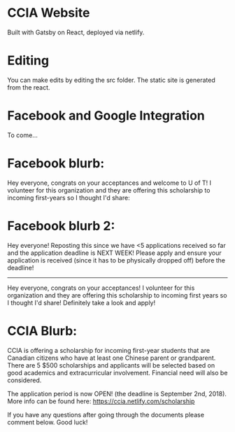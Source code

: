 # CCIA Website

Built with Gatsby on React, deployed via netlify. 

# Editing

You can make edits by editing the src folder. The static site is generated from the react.

# Facebook and Google Integration
To come...




# Facebook blurb:
Hey everyone, congrats on your acceptances and welcome to U of T! I volunteer for this organization and they are offering this scholarship to incoming first-years so I thought I'd share:

# Facebook blurb 2:
Hey everyone! Reposting this since we have <5 applications received so far and the application deadline is NEXT WEEK! Please apply and ensure your application is received (since it has to be physically dropped off) before the deadline!

*******************************************************

Hey everyone, congrats on your acceptances! I volunteer for this organization and they are offering this scholarship to incoming first years so I thought I'd share! Definitely take a look and apply!

# CCIA Blurb:
CCIA is offering a scholarship for incoming first-year students that are Canadian citizens who have at least one Chinese parent or grandparent. There are 5 $500 scholarships and applicants will be selected based on good academics and extracurricular involvement. Financial need will also be considered.

The application period is now OPEN! (the deadline is September 2nd, 2018). More info can be found here: 
https://ccia.netlify.com/scholarship

If you have any questions after going through the documents please comment below. Good luck!